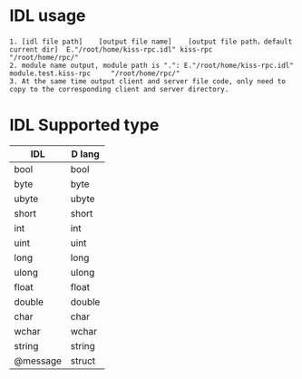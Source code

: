
# IDL usage
    1. [idl file path]    [output file name]    [output file path，default current dir]  E."/root/home/kiss-rpc.idl"	kiss-rpc	"/root/home/rpc/"
    2. module name output, module path is ".": E."/root/home/kiss-rpc.idl"	module.test.kiss-rpc	 "/root/home/rpc/"	
    3. At the same time output client and server file code, only need to copy to the corresponding client and server directory.


# IDL Supported type

IDL                 |            D lang
----------------|----------------
bool                |            bool
byte                |            byte
ubyte              |            ubyte
short               |            short
int                   |            int
uint                 |            uint
long                |	    long    
ulong              |            ulong
float                |            float
double            |            double
char                |            char
wchar             |	   wchar
string              |            string
@message      |	    struct

